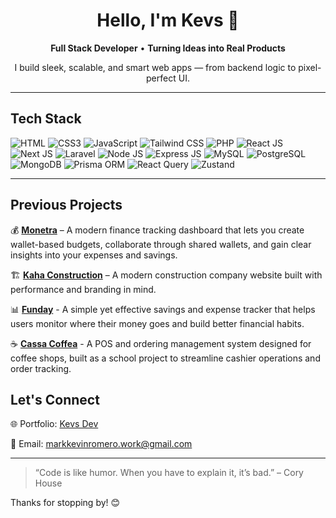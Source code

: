 <h1 align="center">Hello, I'm Kevs 👋</h1>

<p align="center">
  <strong>Full Stack Developer</strong> • <strong>Turning Ideas into Real Products</strong>
</p>

<p align="center">
   I build sleek, scalable, and smart web apps — from backend logic to pixel-perfect UI.
</p>

---

## Tech Stack

![HTML](https://img.shields.io/badge/HTML5-E34F26?style=for-the-badge&logo=html5&logoColor=fff)
![CSS3](https://img.shields.io/badge/CSS-1572B6?style=for-the-badge&logo=css&logoColor=white)
![JavaScript](https://img.shields.io/badge/JavaScript-F7DF1E?style=for-the-badge&logo=javascript&logoColor=000)
![Tailwind CSS](https://img.shields.io/badge/Tailwind_CSS-38B2AC?style=for-the-badge&logo=tailwind-css&logoColor=fff)
![PHP](https://img.shields.io/badge/PHP-777BB4?style=for-the-badge&logo=php&logoColor=fff)
![React JS](https://img.shields.io/badge/React_JS-61DAFB?style=for-the-badge&logo=react&logoColor=000)
![Next JS](https://img.shields.io/badge/Next_JS-000000?style=for-the-badge&logo=nextdotjs&logoColor=fff)
![Laravel](https://img.shields.io/badge/Laravel-FF2D20?style=for-the-badge&logo=laravel&logoColor=fff)
![Node JS](https://img.shields.io/badge/Node_JS-339933?style=for-the-badge&logo=nodedotjs&logoColor=fff)
![Express JS](https://img.shields.io/badge/Express_JS-000000?style=for-the-badge&logo=express&logoColor=fff)
![MySQL](https://img.shields.io/badge/MySQL-4479A1?style=for-the-badge&logo=mysql&logoColor=fff)
![PostgreSQL](https://img.shields.io/badge/PostgreSQL-4169E1?style=for-the-badge&logo=postgresql&logoColor=fff)
![MongoDB](https://img.shields.io/badge/MongoDB-47A248?style=for-the-badge&logo=mongodb&logoColor=fff)
![Prisma ORM](https://img.shields.io/badge/Prisma_ORM-2D3748?style=for-the-badge&logo=prisma&logoColor=fff)
![React Query](https://img.shields.io/badge/React_Query-FF4154?style=for-the-badge&logo=react-query&logoColor=fff)
![Zustand](https://img.shields.io/badge/Zustand-8B4513?style=for-the-badge&logo=Zustand&logoColor=white)


---

## Previous Projects

💰 [**Monetra**](https://monetraa.vercel.app) – A modern finance tracking dashboard that lets you create wallet-based budgets, collaborate through shared wallets, and gain clear insights into your expenses and savings.

🏗️ [**Kaha Construction**](https://kahaconstruction.com) – A modern construction company website built with performance and branding in mind.

📊 [**Funday**](#) - A simple yet effective savings and expense tracker that helps users monitor where their money goes and build better financial habits.

☕ [**Cassa Coffea**](#) - A POS and ordering management system designed for coffee shops, built as a school project to streamline cashier operations and order tracking.

## Let's Connect

🌐 Portfolio: [Kevs Dev](https://kevsuxdev.vercel.app)  

📩 Email: markkevinromero.work@gmail.com  

---

> “Code is like humor. When you have to explain it, it’s bad.” – Cory House

Thanks for stopping by! 😊
